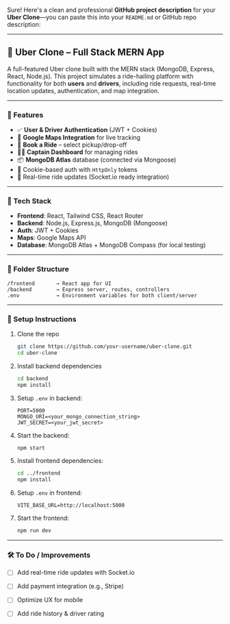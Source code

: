 Sure! Here's a clean and professional **GitHub project description** for your **Uber Clone**—you can paste this into your `README.md` or GitHub repo description:

---

## 🚗 Uber Clone – Full Stack MERN App

A full-featured Uber clone built with the MERN stack (MongoDB, Express, React, Node.js). This project simulates a ride-hailing platform with functionality for both **users** and **drivers**, including ride requests, real-time location updates, authentication, and map integration.

---

### 🌟 Features

- ✅ **User & Driver Authentication** (JWT + Cookies)
- 📍 **Google Maps Integration** for live tracking
- 🚕 **Book a Ride** – select pickup/drop-off
- 👨‍✈️ **Captain Dashboard** for managing rides
- 📦 **MongoDB Atlas** database (connected via Mongoose)
- 🍪 Cookie-based auth with `HttpOnly` tokens
- 💬 Real-time ride updates (Socket.io ready integration)

---

### 🔧 Tech Stack

- **Frontend**: React, Tailwind CSS, React Router
- **Backend**: Node.js, Express.js, MongoDB (Mongoose)
- **Auth**: JWT + Cookies
- **Maps**: Google Maps API
- **Database**: MongoDB Atlas + MongoDB Compass (for local testing)

---

### 📁 Folder Structure

```
/frontend       → React app for UI
/backend        → Express server, routes, controllers
.env            → Environment variables for both client/server
```

---

### 🚀 Setup Instructions

1. Clone the repo  
   ```bash
   git clone https://github.com/your-username/uber-clone.git
   cd uber-clone
   ```

2. Install backend dependencies  
   ```bash
   cd backend
   npm install
   ```

3. Setup `.env` in backend:
   ```
   PORT=5000
   MONGO_URI=<your_mongo_connection_string>
   JWT_SECRET=<your_jwt_secret>
   ```

4. Start the backend:
   ```bash
   npm start
   ```

5. Install frontend dependencies:
   ```bash
   cd ../frontend
   npm install
   ```

6. Setup `.env` in frontend:
   ```
   VITE_BASE_URL=http://localhost:5000
   ```

7. Start the frontend:
   ```bash
   npm run dev
   ```

---

### 🛠️ To Do / Improvements

- [ ] Add real-time ride updates with Socket.io
- [ ] Add payment integration (e.g., Stripe)
- [ ] Optimize UX for mobile
- [ ] Add ride history & driver rating

